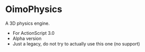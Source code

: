 OimoPhysics
===========

A 3D physics engine.

* For ActionScript 3.0
* Alpha version
* Just a legacy, do not try to actually use this one (no support)
